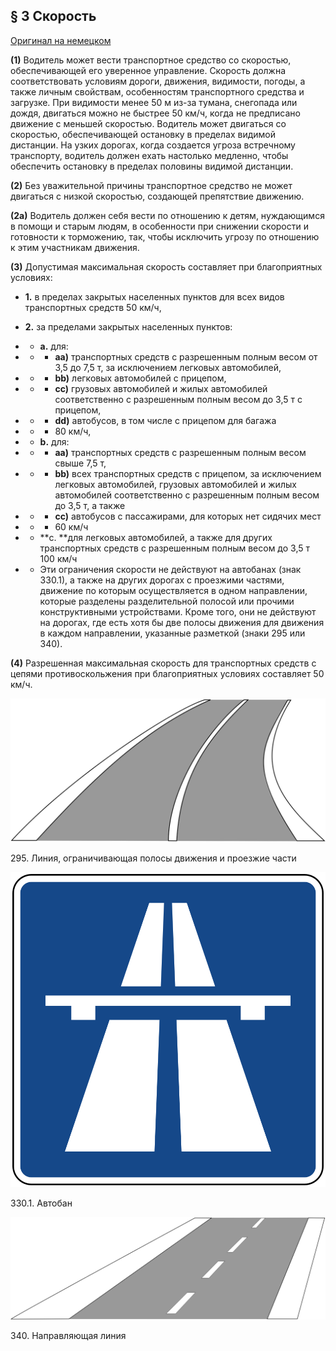 ## § 3 Скорость

[Оригинал на немецком](http://www.gesetze-im-internet.de/stvo_2013/__3.html)

**(1)** Водитель может вести транспортное средство со скоростью, обеспечивающей его уверенное управление. Скорость должна соответствовать условиям дороги, движения, видимости, погоды, а также личным свойствам, особенностям транспортного средства и загрузке. При видимости менее 50 м из-за тумана, снегопада или дождя, двигаться можно не быстрее 50 км/ч, когда не предписано движение с меньшей скоростью. Водитель может двигаться со скоростью, обеспечивающей остановку в пределах видимой дистанции. На узких дорогах, когда создается угроза встречному транспорту, водитель должен ехать настолько медленно, чтобы обеспечить остановку в пределах половины видимой дистанции.

**(2)** Без уважительной причины транспортное средство не может двигаться с низкой скоростью, создающей препятствие движению.

**(2a)** Водитель должен себя вести по отношению к детям, нуждающимся в помощи и старым людям, в особенности при снижении скорости и готовности к торможению, так, чтобы исключить угрозу по отношению к этим участникам движения.

**(3)** Допустимая максимальная скорость составляет при благоприятных условиях:

* **1.** в пределах закрытых населенных пунктов для всех видов транспортных средств 50 км/ч,

* **2.** за пределами закрытых населенных пунктов:

* * **a.** для:
* * * **aa)** транспортных средств с разрешенным полным весом от 3,5 до 7,5 т, за исключением легковых автомобилей,
* * * **bb)** легковых автомобилей с прицепом,
* * * **cc)** грузовых автомобилей и жилых автомобилей соответственно с разрешенным полным весом до 3,5&nbsp;т с прицепом,
* * * **dd)** автобусов, в том числе с прицепом для багажа
* * * 80 км/ч,

* * **b.** для:
* * * **aa)** транспортных средств с разрешенным полным весом свыше 7,5 т,
* * * **bb)** всех транспортных средств с прицепом, за исключением легковых автомобилей, грузовых автомобилей и жилых автомобилей соответственно с разрешенным полным весом до 3,5 т, а также
* * * **cc)**  автобусов с пассажирами, для которых нет сидячих мест
* * * 60 км/ч

* * **c. **для легковых автомобилей, а также для других транспортных средств с разрешенным полным весом до 3,5 т 100 км/ч

* * Эти ограничения скорости не действуют на автобанах (знак 330.1), а также на других дорогах с проезжими частями, движение по которым осуществляется в одном направлении, которые разделены разделительной полосой или прочими конструктивными устройствами. Кроме того, они не действуют на дорогах, где есть хотя бы две полосы движения для движения в каждом направлении, указанные разметкой \(знаки 295 или 340\).

**(4)** Разрешенная максимальная скорость для транспортных средств с цепями противоскольжения при благоприятных условиях составляет 50 км/ч.

<div class="sign-gallery">
<div class="sign">
<img src="/assets/295.svg" />
<p>295. Линия, ограничивающая полосы движения и проезжие части</p>
</div>
<div class="sign">
<img src="/assets/330.1.svg" />
<p>330.1. Автобан</p>
</div>
<div class="sign">
<img src="/assets/340.svg" />
<p>340. Направляющая линия</p>
</div>
</div>

